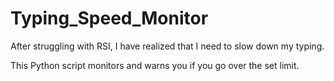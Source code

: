 # Typing_Speed_Monitor

After struggling with RSI, I have realized that I need to slow down my typing.

This Python script monitors and warns you if you go over the set limit.
